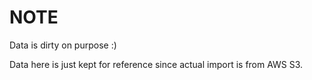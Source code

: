 # NOTE

Data is dirty on purpose :)

Data here is just kept for reference since actual import is from AWS S3.
